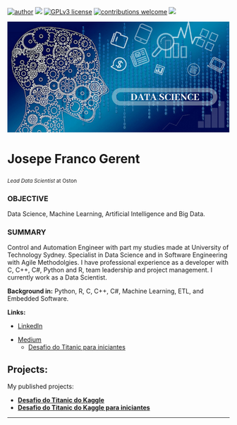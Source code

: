 [![author](https://img.shields.io/badge/author-josepefg-red.svg)](https://www.linkedin.com/in/josepegerent) [![](https://img.shields.io/badge/python-3.7+-blue.svg)](https://www.python.org/downloads/release/python-365/) [![GPLv3 license](https://img.shields.io/badge/License-GPLv3-blue.svg)](http://perso.crans.org/besson/LICENSE.html) [![contributions welcome](https://img.shields.io/badge/contributions-welcome-brightgreen.svg?style=flat)](https://github.com/carlosfab/data_science/issues) [<img src="https://img.shields.io/badge/Idioma-Portugu%C3%AAs-green">](README.md)

<p align="center">
  <img src="cover.png" >
</p>

# Josepe Franco Gerent
<sub>*Lead Data Scientist* at Oston</sub>

### OBJECTIVE 
Data Science, Machine Learning, Artificial Intelligence and Big Data.

### SUMMARY 
Control and Automation Engineer with part my studies made at University of Technology Sydney. Specialist in Data Science and in Software Engineering with Agile Methodolgies. I have professional experience as a developer with C, C++, C#, Python and R, team leadership and project management. I currently work as a Data Scientist.

**Background in:** Python, R, C, C++, C#, Machine Learning, ETL, and Embedded Software.

**Links:**
* [LinkedIn](https://www.linkedin.com/in/josepegerent/)  
<!-- * [Desafio do Titanic para iniciantes](https://www.linkedin.com/pulse/desafio-do-titanic-para-iniciantes-josepe-franco-gerent) --> 
* [Medium](https://medium.com/@josepe.gerent)  
  * [Desafio do Titanic para iniciantes](https://medium.com/@josepe.gerent/desafio-do-titanic-para-iniciantes-91c0eb478ec?sk=b4d6a774b1a1582aeef1a4a3e3aeb8fd)
 <!-- * [Blog]() --> 
 <!-- * [Outro]() -->


## Projects:
My published projects:

* **[Desafio do Titanic do Kaggle](https://github.com/josepefg/kaggle/blob/master/Titanic.ipynb)**  
* **[Desafio do Titanic do Kaggle para iniciantes](https://github.com/josepefg/kaggle/blob/master/Titanic_Iniciantes.ipynb)**  


---





